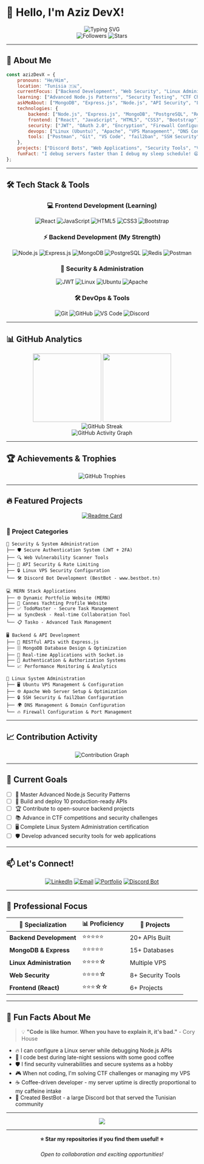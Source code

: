# 👋 Hello, I'm Aziz DevX!

<div align="center">
  <img src="https://readme-typing-svg.herokuapp.com?font=Fira+Code&size=32&duration=2800&pause=2000&color=A855F7&center=true&vCenter=true&width=940&lines=Backend+Developer+%7C+MERN+Stack;Security+Enthusiast+%7C+Linux+Administrator;Passionate+About+Clean+Code+%26+Innovation" alt="Typing SVG" />
</div>

<div align="center">
  <img src="https://img.shields.io/github/followers/AzizDevX?color=blueviolet&style=flat-square&label=Followers" alt="Followers" />
  <img src="https://img.shields.io/github/stars/AzizDevX?color=blueviolet&style=flat-square&label=Stars" alt="Stars" />
</div>

---

## 🚀 About Me

```javascript
const azizDevX = {
    pronouns: "He/Him",
    location: "Tunisia 🇹🇳",
    currentFocus: ["Backend Development", "Web Security", "Linux Administration"],
    learning: ["Advanced Node.js Patterns", "Security Testing", "CTF Challenges"],
    askMeAbout: ["MongoDB", "Express.js", "Node.js", "API Security", "Linux VPS"],
    technologies: {
        backend: ["Node.js", "Express.js", "MongoDB", "PostgreSQL", "Redis"],
        frontend: ["React", "JavaScript", "HTML5", "CSS3", "Bootstrap"],
        security: ["JWT", "OAuth 2.0", "Encryption", "Firewall Configuration"],
        devops: ["Linux (Ubuntu)", "Apache", "VPS Management", "DNS Configuration"],
        tools: ["Postman", "Git", "VS Code", "fail2ban", "SSH Security"]
    },
    projects: ["Discord Bots", "Web Applications", "Security Tools", "VPS Hosting"],
    funFact: "I debug servers faster than I debug my sleep schedule! 😄"
};
```

---

## 🛠️ Tech Stack & Tools

<div align="center">

### 💻 Frontend Development (Learning)
![React](https://img.shields.io/badge/React-20232A?style=for-the-badge&logo=react&logoColor=61DAFB)
![JavaScript](https://img.shields.io/badge/JavaScript-F7DF1E?style=for-the-badge&logo=javascript&logoColor=black)
![HTML5](https://img.shields.io/badge/HTML5-E34F26?style=for-the-badge&logo=html5&logoColor=white)
![CSS3](https://img.shields.io/badge/CSS3-1572B6?style=for-the-badge&logo=css3&logoColor=white)
![Bootstrap](https://img.shields.io/badge/Bootstrap-563D7C?style=for-the-badge&logo=bootstrap&logoColor=white)

### ⚡ Backend Development (My Strength)
![Node.js](https://img.shields.io/badge/Node.js-43853D?style=for-the-badge&logo=node.js&logoColor=white)
![Express.js](https://img.shields.io/badge/Express.js-404D59?style=for-the-badge&logo=express&logoColor=white)
![MongoDB](https://img.shields.io/badge/MongoDB-4EA94B?style=for-the-badge&logo=mongodb&logoColor=white)
![PostgreSQL](https://img.shields.io/badge/PostgreSQL-316192?style=for-the-badge&logo=postgresql&logoColor=white)
![Redis](https://img.shields.io/badge/Redis-DC382D?style=for-the-badge&logo=redis&logoColor=white)
![Postman](https://img.shields.io/badge/Postman-FF6C37?style=for-the-badge&logo=postman&logoColor=white)

### 🔐 Security & Administration
![JWT](https://img.shields.io/badge/JWT-000000?style=for-the-badge&logo=JSON%20web%20tokens&logoColor=white)
![Linux](https://img.shields.io/badge/Linux-FCC624?style=for-the-badge&logo=linux&logoColor=black)
![Ubuntu](https://img.shields.io/badge/Ubuntu-E95420?style=for-the-badge&logo=ubuntu&logoColor=white)
![Apache](https://img.shields.io/badge/Apache-D22128?style=for-the-badge&logo=apache&logoColor=white)

### 🛠️ DevOps & Tools
![Git](https://img.shields.io/badge/Git-F05032?style=for-the-badge&logo=git&logoColor=white)
![GitHub](https://img.shields.io/badge/GitHub-100000?style=for-the-badge&logo=github&logoColor=white)
![VS Code](https://img.shields.io/badge/VS_Code-007ACC?style=for-the-badge&logo=visual-studio-code&logoColor=white)
![Discord](https://img.shields.io/badge/Discord-5865F2?style=for-the-badge&logo=discord&logoColor=white)

</div>

---

## 📊 GitHub Analytics

<div align="center">
  <img height="180em" src="https://github-readme-stats.vercel.app/api?username=AzizDevX&show_icons=true&theme=tokyonight&include_all_commits=true&count_private=true&hide_border=true&bg_color=0D1117&title_color=A855F7&icon_color=A855F7&text_color=C9D1D9"/>
  <img height="180em" src="https://github-readme-stats.vercel.app/api/top-langs/?username=AzizDevX&layout=compact&langs_count=8&theme=tokyonight&hide_border=true&bg_color=0D1117&title_color=A855F7&text_color=C9D1D9"/>
</div>

<div align="center">
  <img src="https://github-readme-streak-stats.herokuapp.com/?user=AzizDevX&theme=tokyonight&hide_border=true&background=0D1117&stroke=A855F7&ring=A855F7&fire=A855F7&currStreakLabel=A855F7" alt="GitHub Streak" />
</div>

<div align="center">
  <img src="https://github-readme-activity-graph.vercel.app/graph?username=AzizDevX&bg_color=0D1117&color=A855F7&line=A855F7&point=FFFFFF&area=true&hide_border=true" alt="GitHub Activity Graph" />
</div>

---

## 🏆 Achievements & Trophies

<div align="center">
  <img src="https://github-profile-trophy.vercel.app/?username=AzizDevX&theme=tokyonight&no-frame=true&no-bg=true&margin-w=4&row=1&column=7" alt="GitHub Trophies" />
</div>

---

## 🔥 Featured Projects

<div align="center">

[![Readme Card](https://github-readme-stats.vercel.app/api/pin/?username=AzizDevX&repo=dynamic-portfolio&theme=tokyonight&hide_border=true&bg_color=0D1117&title_color=A855F7&text_color=C9D1D9)](https://github.com/AzizDevX/dynamic-portfolio)

</div>

### 🌟 Project Categories

```
🔐 Security & System Administration
├── 🛡️ Secure Authentication System (JWT + 2FA)
├── 🔍 Web Vulnerability Scanner Tools
├── 🚫 API Security & Rate Limiting
├── 🔒 Linux VPS Security Configuration
└── 🛠️ Discord Bot Development (BestBot - www.bestbot.tn)

💻 MERN Stack Applications
├── 🌐 Dynamic Portfolio Website (MERN)
├── 🏢 Cannes Yachting Profile Website
├── ✅ TodoMaster - Secure Task Management
├── 📊 SyncDesk - Real-time Collaboration Tool
└── 📋 Tasko - Advanced Task Management

🖥️ Backend & API Development
├── 🚀 RESTful APIs with Express.js
├── 🗄️ MongoDB Database Design & Optimization
├── 🔄 Real-time Applications with Socket.io
├── 🔐 Authentication & Authorization Systems
└── 📈 Performance Monitoring & Analytics

🐧 Linux System Administration
├── 🖥️ Ubuntu VPS Management & Configuration
├── 🌐 Apache Web Server Setup & Optimization
├── 🔒 SSH Security & fail2ban Configuration
├── 🌍 DNS Management & Domain Configuration
└── 🔥 Firewall Configuration & Port Management
```

---

## 📈 Contribution Activity

<div align="center">
  <img src="https://github-profile-summary-cards.vercel.app/api/cards/profile-details?username=AzizDevX&theme=tokyonight" alt="Contribution Graph" />
</div>

---

## 🎯 Current Goals

- [ ] 🔐 Master Advanced Node.js Security Patterns
- [ ] 🚀 Build and deploy 10 production-ready APIs
- [ ] 🏆 Contribute to open-source backend projects
- [ ] 📚 Advance in CTF competitions and security challenges
- [ ] 🖥️ Complete Linux System Administration certification
- [ ] 🛡️ Develop advanced security tools for web applications

---

## 📫 Let's Connect!

<div align="center">

[![LinkedIn](https://img.shields.io/badge/LinkedIn-0077B5?style=for-the-badge&logo=linkedin&logoColor=white)](https://www.linkedin.com/in/azizkammoun)
[![Email](https://img.shields.io/badge/Email-D14836?style=for-the-badge&logo=gmail&logoColor=white)](mailto:azizkammoun1919@gmail.com)
[![Portfolio](https://img.shields.io/badge/Portfolio-FF5722?style=for-the-badge&logo=firefox&logoColor=white)](https://github.com/AzizDevX)
[![Discord Bot](https://img.shields.io/badge/BestBot-5865F2?style=for-the-badge&logo=discord&logoColor=white)](https://www.bestbot.tn)

</div>

---

## 💼 Professional Focus

<div align="center">

| 🎯 **Specialization** | 📊 **Proficiency** | 🚀 **Projects** |
|----------------------|-------------------|------------------|
| **Backend Development** | ⭐⭐⭐⭐⭐ | 20+ APIs Built |
| **MongoDB & Express** | ⭐⭐⭐⭐⭐ | 15+ Databases |
| **Linux Administration** | ⭐⭐⭐⭐☆ | Multiple VPS |
| **Web Security** | ⭐⭐⭐⭐☆ | 8+ Security Tools |
| **Frontend (React)** | ⭐⭐⭐☆☆ | 6+ Projects |

</div>

---

## 🌟 Fun Facts About Me

> 💡 **"Code is like humor. When you have to explain it, it's bad."** - Cory House

- 🔥 I can configure a Linux server while debugging Node.js APIs
- 🌙 I code best during late-night sessions with some good coffee
- 🛡️ I find security vulnerabilities and secure systems as a hobby
- 🎮 When not coding, I'm solving CTF challenges or managing my VPS
- ☕ Coffee-driven developer - my server uptime is directly proportional to my caffeine intake
- 🤖 Created BestBot - a large Discord bot that served the Tunisian community

---

<div align="center">
  <img src="https://capsule-render.vercel.app/api?type=waving&color=gradient&customColorList=6,11,20&height=120&section=footer&text=Thanks%20for%20visiting!&fontSize=40&fontColor=fff&animation=twinkling&fontAlignY=75" />
</div>

---

<div align="center">
  <b>⭐ Star my repositories if you find them useful! ⭐</b>
  <br><br>
  <i>Open to collaboration and exciting opportunities!</i>
</div>
